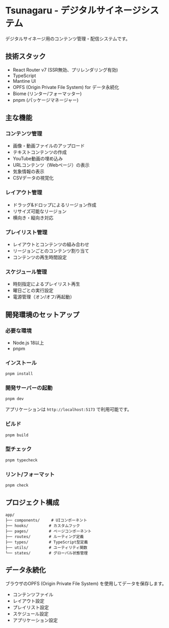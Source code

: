 # Tsunagaru - デジタルサイネージシステム

デジタルサイネージ用のコンテンツ管理・配信システムです。

## 技術スタック

- React Router v7 (SSR無効、プリレンダリング有効)
- TypeScript
- Mantine UI
- OPFS (Origin Private File System) for データ永続化
- Biome (リンター/フォーマッター)
- pnpm (パッケージマネージャー)

## 主な機能

### コンテンツ管理
- 画像・動画ファイルのアップロード
- テキストコンテンツの作成
- YouTube動画の埋め込み
- URLコンテンツ（Webページ）の表示
- 気象情報の表示
- CSVデータの視覚化

### レイアウト管理
- ドラッグ&ドロップによるリージョン作成
- リサイズ可能なリージョン
- 横向き・縦向き対応

### プレイリスト管理
- レイアウトとコンテンツの組み合わせ
- リージョンごとのコンテンツ割り当て
- コンテンツの再生時間設定

### スケジュール管理
- 時刻指定によるプレイリスト再生
- 曜日ごとの実行設定
- 電源管理（オン/オフ/再起動）

## 開発環境のセットアップ

### 必要な環境
- Node.js 18以上
- pnpm

### インストール

```bash
pnpm install
```

### 開発サーバーの起動

```bash
pnpm dev
```

アプリケーションは `http://localhost:5173` で利用可能です。

### ビルド

```bash
pnpm build
```

### 型チェック

```bash
pnpm typecheck
```

### リント/フォーマット

```bash
pnpm check
```

## プロジェクト構成

```
app/
├── components/     # UIコンポーネント
├── hooks/         # カスタムフック
├── pages/         # ページコンポーネント
├── routes/        # ルーティング定義
├── types/         # TypeScript型定義
├── utils/         # ユーティリティ関数
└── states/        # グローバル状態管理
```

## データ永続化

ブラウザのOPFS (Origin Private File System) を使用してデータを保存します。
- コンテンツファイル
- レイアウト設定
- プレイリスト設定
- スケジュール設定
- アプリケーション設定

